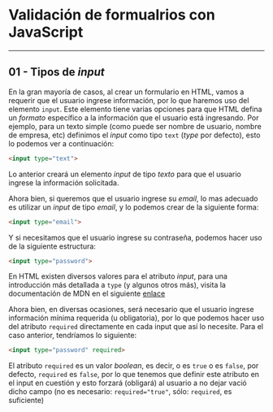 # Validación de formualrios con JavaScript

---
## 01 - Tipos de *input*

En la gran mayoría de casos, al crear un formulario en HTML, vamos a requerir que el usuario ingrese información, por lo que haremos uso del elemento `input`. Este elemento tiene varias opciones para que HTML defina un *formato* específico a la información que el usuario está ingresando. Por ejemplo, para un texto simple (como puede ser nombre de usuario, nombre de empresa, etc) definimos el *input* como tipo `text` (*type* por defecto), esto lo podemos ver a continuación:
```html
<input type="text">
```
Lo anterior creará un elemento *input* de tipo *texto* para que el usuario ingrese la información solicitada.  

Ahora bien, si queremos que el usuario ingrese su *email*, lo mas adecuado es utilizar un *input* de tipo *email*, y lo podemos crear de la siguiente forma:
```html
<input type="email">
```
Y si necesitamos que el usuario ingrese su contraseña, podemos hacer uso de la siguiente estructura:
```html
<input type="password">
```
En HTML existen diversos valores para el atributo *input*, para una introducción más detallada a `type` (y algunos otros más), visita la documentación de MDN en el siguiente [enlace](https://developer.mozilla.org/es/docs/Web/HTML/Element/input#attr-type)  

Ahora bien, en diversas ocasiones, será necesario que el usuario ingrese información mínima requerida (u obligatoria), por lo que podemos hacer uso del atributo `required` directamente en cada input que así lo necesite. Para el caso anterior, tendríamos lo siguiente:
```html
<input type="password" required>
```
El atributo `required` es un valor *boolean*, es decir, o es `true` o es `false`, por defecto, `required` es `false`, por lo que tenemos que definir este atributo en el input en cuestión y esto forzará (obligará) al usuario a no dejar vació dicho campo (no es necesario: `required="true"`, sólo: `required`, es suficiente)
<br>

